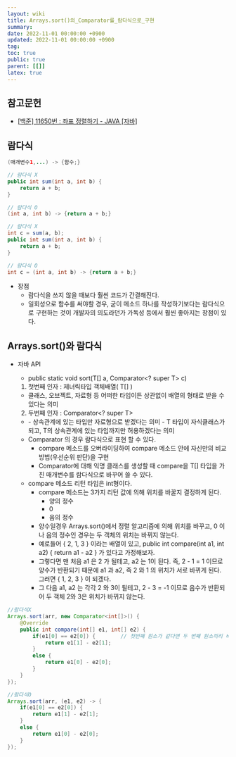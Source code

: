 ```yaml
---
layout: wiki
title: Arrays.sort()의_Comparator를_람다식으로_구현
summary:
date: 2022-11-01 00:00:00 +0900
updated: 2022-11-01 00:00:00 +0900
tag:
toc: true
public: true
parent: [[]]
latex: true
---
```


## 참고문헌

- [[백준] 11650번 : 좌표 정렬하기 - JAVA [자바]](https://st-lab.tistory.com/110)

## 람다식

```java
(매개변수1,...) -> {함수;}
```

```java
// 람다식 X
public int sum(int a, int b) {
	return a + b;
}

// 람다식 O
(int a, int b) -> {return a + b;}
```

```java
// 람다식 X
int c = sum(a, b);
public int sum(int a, int b) {
	return a + b;
}

// 람다식 O
int c = (int a, int b) -> {return a + b;}
```

- 장점
  - 람다식을 쓰지 않을 때보다 훨씬 코드가 간결해진다.
  - 일회성으로 함수를 써야할 경우, 굳이 메소드 하나를 작성하기보다는 람다식으로 구현하는 것이 개발자의 의도라던가 가독성 등에서 훨씬 좋아지는 장점이 있다.

## Arrays.sort()와 람다식

- 자바 API

  - public static <T> void sort(T[] a,
    Comparator<? super T> c)

  1. 첫번째 인자 : 제너릭타입 객체배열( T[] )

  - 클래스, 오브젝트, 자료형 등 어떠한 타입이든 상관없이 배열의 형태로 받을 수 있다는 의미

  2. 두번째 인자 : Comparator<? super T>

  - <? super T>
    - 상속관계에 있는 타입만 자료형으로 받겠다는 의미
    - T 타입이 자식클래스가 되고, T의 상속관계에 있는 타입까지만 허용하겠다는 의미
  - Comparator 의 경우 람다식으로 표현 할 수 있다.
    - compare 메소드를 오버라이딩하여 compare 메소드 안에 자신만의 비교 방법(우선순위 판단)을 구현
    - Comparator에 대해 익명 클래스를 생성할 때 compare을 T[] 타입을 가진 매개변수를 람다식으로 바꾸어 쓸 수 있다.
  - compare 메소드 리턴 타입은 int형이다.
    - compare 메소드는 3가지 리턴 값에 의해 위치를 바꿀지 결정하게 된다.
      - 양의 정수
      - 0
      - 음의 정수
    - 양수일경우 Arrays.sort()에서 정렬 알고리즘에 의해 위치를 바꾸고, 0 이나 음의 정수인 경우는 두 객체의 위치는 바뀌지 않는다.
    - 예로들어 { 2, 1, 3 } 이라는 배열이 있고, public int compare(int a1, int a2) { return a1 - a2 } 가 있다고 가정해보자.
    - 그렇다면 맨 처음 a1 은 2 가 될테고, a2 는 1이 된다. 즉, 2 - 1 = 1 이므로 양수가 반환되기 때문에 a1 과 a2, 즉 2 와 1 의 위치가 서로 바뀌게 된다. 그러면 { 1, 2, 3 } 이 되겠다.
    - 그 다음 a1, a2 는 각각 2 와 3이 될테고, 2 - 3 = -1 이므로 음수가 반환되어 두 객체 2와 3은 위치가 바뀌지 않는다.

```java
//람다식X
Arrays.sort(arr, new Comparator<int[]>() {
	@Override
	public int compare(int[] e1, int[] e2) {
		if(e1[0] == e2[0]) {		// 첫번째 원소가 같다면 두 번째 원소끼리 비교
			return e1[1] - e2[1];
		}
		else {
			return e1[0] - e2[0];
		}
	}
});

//람다식O
Arrays.sort(arr, (e1, e2) -> {
	if(e1[0] == e2[0]) {
		return e1[1] - e2[1];
	}
	else {
		return e1[0] - e2[0];
	}
});
```
